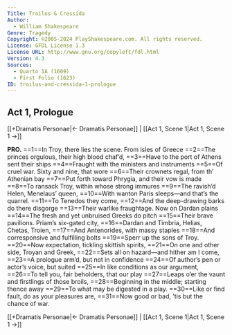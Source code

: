 ```yaml
---
Title: Troilus & Cressida
Author: 
  - William Shakespeare
Genre: Tragedy
Copyright: ©2005-2024 PlayShakespeare.com. All rights reserved.
License: GFDL License 1.3
License URL: http://www.gnu.org/copyleft/fdl.html
Version: 4.3
Sources:
  - Quarto 1A (1609)
  - First Folio (1623)
ID: troilus-and-cressida-1-prologue
---
```


## Act 1, Prologue
[[+Dramatis Personae|← Dramatis Personae]] | [[Act 1, Scene 1|Act 1, Scene 1 →]]

**PRO.**
==1==In Troy, there lies the scene. From isles of Greece
==2==The princes orgulous, their high blood chaf’d,
==3==Have to the port of Athens sent their ships
==4==Fraught with the ministers and instruments
==5==Of cruel war. Sixty and nine, that wore
==6==Their crownets regal, from th’ Athenian bay
==7==Put forth toward Phrygia, and their vow is made
==8==To ransack Troy, within whose strong immures
==9==The ravish’d Helen, Menelaus’ queen,
==10==With wanton Paris sleeps—and that’s the quarrel.
==11==To Tenedos they come,
==12==And the deep-drawing barks do there disgorge
==13==Their warlike fraughtage. Now on Dardan plains
==14==The fresh and yet unbruised Greeks do pitch
==15==Their brave pavilions. Priam’s six-gated city,
==16==Dardan and Timbria, Helias, Chetas, Troien,
==17==And Antenorides, with massy staples
==18==And corresponsive and fulfilling bolts
==19==Sperr up the sons of Troy.
==20==Now expectation, tickling skittish spirits,
==21==On one and other side, Troyan and Greek,
==22==Sets all on hazard—and hither am I come,
==23==A prologue arm’d, but not in confidence
==24==Of author’s pen or actor’s voice, but suited
==25==In like conditions as our argument,
==26==To tell you, fair beholders, that our play
==27==Leaps o’er the vaunt and firstlings of those broils,
==28==Beginning in the middle; starting thence away
==29==To what may be digested in a play.
==30==Like or find fault, do as your pleasures are,
==31==Now good or bad, ’tis but the chance of war.

[[+Dramatis Personae|← Dramatis Personae]] | [[Act 1, Scene 1|Act 1, Scene 1 →]]